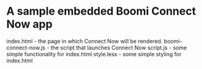 # A sample embedded Boomi Connect Now app

index.html - the page in which Connect Now will be rendered.
boomi-connect-now.js - the script that launches Connect Now
script.js - some simple functionality for index.html
style.less - some simple styling for index.html
